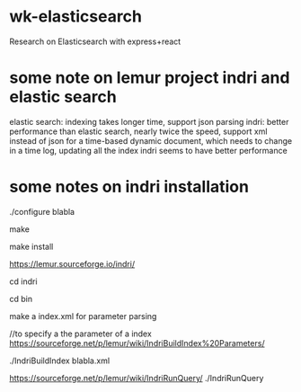 # wk-elasticsearch
Research on Elasticsearch with express+react

# some note on lemur project indri and elastic search
elastic search: indexing takes longer time, support json parsing 
indri: better performance than elastic search, nearly twice the speed, support xml instead of json
for a time-based dynamic document, which needs to change in a time log, updating all the index
indri seems to have better performance 

# some notes on indri installation 
./configure blabla

make 

make install

https://lemur.sourceforge.io/indri/

cd indri

cd bin 

make a index.xml for parameter parsing 

//to specify a the parameter of a index
https://sourceforge.net/p/lemur/wiki/IndriBuildIndex%20Parameters/

./IndriBuildIndex blabla.xml

https://sourceforge.net/p/lemur/wiki/IndriRunQuery/
./IndriRunQuery 
